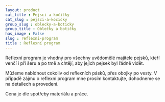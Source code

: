 ```yaml
---
layout: product
cat_title : Pejsci a kočičky
cat_slug : pejsci-a-kocicky
group_slug : oblecky-a-boticky
group_title : Oblečky a botičky
has_image : False
slug : reflexni-program
title : Reflexní program
---
```


Reflexní program je vhodný pro všechny uvědomělé majitele pejsků, kteří venčí i při šeru a po tmě a chtějí, aby jejich pejsek byl řádně vidět.

Můžeme nabídnout cokoliv od reflexních pásků, přes obojky po vesty. V případě zájmu o reflexní program mne prosím kontaktujte, dohodneme se na detailech a provedení.

Cena je dle spotřeby materiálu a práce.

